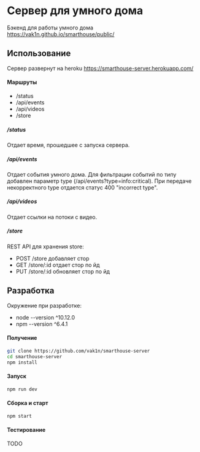 # Сервер для умного дома

Бэкенд для работы умного дома https://vak1n.github.io/smarthouse/public/

## Использование

Сервер развернут на heroku https://smarthouse-server.herokuapp.com/

#### Маршруты

- /status
- /api/events
- /api/videos
- /store

##### /status

Отдает время, прошедшее с запуска сервера.

##### /api/events

Отдает события умного дома. 
Для фильтрации событий по типу добавлен параметр type (/api/events?type=info:critical). 
При передаче некорректного type отдается статус 400 "incorrect type".

##### /api/videos

Отдает ссылки на потоки с видео.

##### /store

REST API для хранения store:

- POST /store добавляет стор
- GET /store/:id отдает стор по йд
- PUT /store/:id обновляет стор по йд

## Разработка 

Окружение при разработке:

- node --version ^10.12.0
- npm --version ^6.4.1

#### Получение

```sh
git clone https://github.com/vak1n/smarthouse-server
cd smarthouse-server
npm install
```

#### Запуск

```sh
npm run dev
```

#### Сборка и старт

```sh
npm start
```

#### Тестирование

TODO
